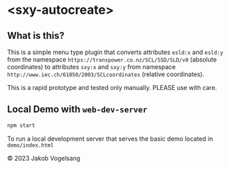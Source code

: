 # \<sxy-autocreate>

## What is this?

This is a simple menu type plugin that converts attributes `esld:x` and `esld:y` from the namespace `https://transpower.co.nz/SCL/SSD/SLD/v0` (absolute coordinates) to attributes `sxy:x` and `sxy:y` from namespace `http://www.iec.ch/61850/2003/SCLcoordinates` (relative coordinates).

This is a rapid prototype and tested only manually. PLEASE use with care.

## Local Demo with `web-dev-server`

```bash
npm start
```

To run a local development server that serves the basic demo located in `demo/index.html`

&copy; 2023 Jakob Vogelsang
